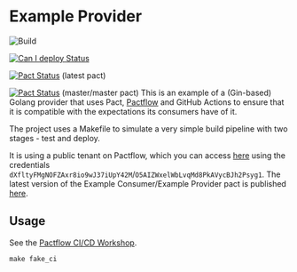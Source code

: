# Example Provider

![Build](https://github.com/pactflow/example-provider-golang/workflows/Build/badge.svg)

[![Can I deploy Status](https://testdemo.pactflow.io/pacticipants/pactflow-example-provider-golang/branches/master/latest-version/can-i-deploy/to-environment/production/badge.svg)](https://testdemo.pactflow.io/overview/provider/pactflow-example-consumer-golang/consumer/pactflow-example-consumer-golang)

[![Pact Status](https://testdemo.pactflow.io/pacts/provider/pactflow-example-provider-golang/consumer/pactflow-example-consumer-golang/latest/badge.svg)](https://testdemo.pactflow.io/pacts/provider/pactflow-example-provider-golang/consumer/pactflow-example-consumer-golang/latest) (latest pact)

[![Pact Status](https://testdemo.pactflow.io/pacts/provider/pactflow-example-provider-golang/consumer/pactflow-example-consumer-golang/latest/master/badge.svg)](https://testdemo.pactflow.io/pacts/provider/pactflow-example-provider-golang/consumer/pactflow-example-consumer-golang/latest/master) (master/master pact) 
This is an example of a (Gin-based) Golang provider that uses Pact, [Pactflow](https://pactflow.io) and GitHub Actions to ensure that it is compatible with the expectations its consumers have of it.

The project uses a Makefile to simulate a very simple build pipeline with two stages - test and deploy.

It is using a public tenant on Pactflow, which you can access [here](https://test.pact.dius.com.au) using the credentials `dXfltyFMgNOFZAxr8io9wJ37iUpY42M`/`O5AIZWxelWbLvqMd8PkAVycBJh2Psyg1`. The latest version of the Example Consumer/Example Provider pact is published [here](https://test.pact.dius.com.au/pacts/provider/pactflow-example-provider-golang/consumer/pactflow-example-consumer/latest).

## Usage

See the [Pactflow CI/CD Workshop](https://github.com/pactflow/ci-cd-workshop).

```
make fake_ci
```